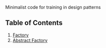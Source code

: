 Minimalist code for training in design patterns

## Table of Contents
1. [Factory](src/factory/README.md)
2. [Abstract Factory](src/abstract-factory/README.md)